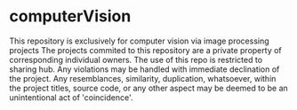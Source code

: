 # computerVision
This repository is exclusively for computer vision via image processing projects The projects commited to this repository are a private property of corresponding individual owners. The use of this repo is restricted to sharing hub. Any violations may be handled with immediate declination of the project. Any resemblances, similarity, duplication, whatsoever, within the project titles, source code, or any other aspect may be deemed to be an unintentional act of 'coincidence'.
